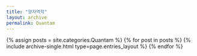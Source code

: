 ```yaml
---
title: "양자역학"
layout: archive
permalink: Quantam
---
```



{% assign posts = site.categories.Quantam %}
{% for post in posts %} 
  {% include archive-single.html type=page.entries_layout %} 
{% endfor %}

